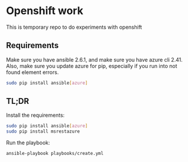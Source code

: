 # Openshift work

This is temporary repo to do experiments with openshift

## Requirements

Make sure you have ansible 2.6.1, and make sure you have azure cli 2.41. Also, make sure you update azure for pip, especially if you run into not found element errors.

```bash
sudo pip install ansible[azure]
```

## TL;DR

Install the requirements:

```bash
sudo pip install ansible[azure]
sudo pip install msrestazure
```

Run the playbook:

```bash
ansible-playbook playbooks/create.yml
```